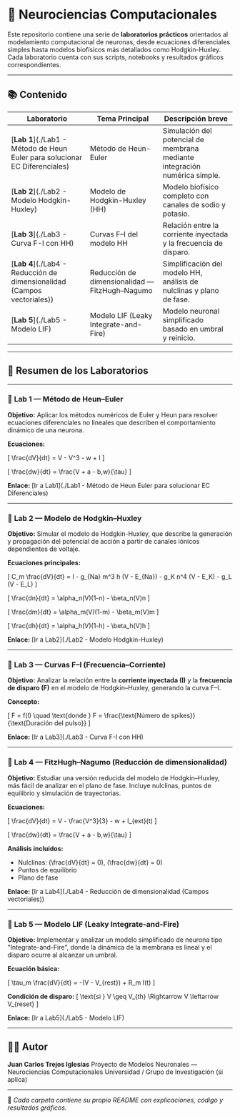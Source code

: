 # 🧠 Neurociencias Computacionales

Este repositorio contiene una serie de **laboratorios prácticos** orientados al modelamiento computacional de neuronas, desde ecuaciones diferenciales simples hasta modelos biofísicos más detallados como Hodgkin-Huxley.
Cada laboratorio cuenta con sus scripts, notebooks y resultados gráficos correspondientes.

---

## 📚 Contenido

| Laboratorio | Tema Principal | Descripción breve |
|--------------|----------------|-------------------|
| [**Lab 1**](./Lab1 - Método de Heun Euler para solucionar EC Diferenciales) | Método de Heun-Euler | Simulación del potencial de membrana mediante integración numérica simple. |
| [**Lab 2**](./Lab2 - Modelo Hodgkin-Huxley) | Modelo de Hodgkin-Huxley (HH) | Modelo biofísico completo con canales de sodio y potasio. |
| [**Lab 3**](./Lab3 - Curva F-I con HH) | Curvas F–I del modelo HH | Relación entre la corriente inyectada y la frecuencia de disparo. |
| [**Lab 4**](./Lab4 - Reducción de dimensionalidad (Campos vectoriales)) | Reducción de dimensionalidad — FitzHugh–Nagumo | Simplificación del modelo HH, análisis de nulclinas y plano de fase. |
| [**Lab 5**](./Lab5 - Modelo LIF) | Modelo LIF (Leaky Integrate-and-Fire) | Modelo neuronal simplificado basado en umbral y reinicio. |

---

## 🧩 Resumen de los Laboratorios

---

### 🔹 **Lab 1 — Método de Heun–Euler**

**Objetivo:**
Aplicar los métodos numéricos de Euler y Heun para resolver ecuaciones diferenciales no lineales que describen el comportamiento dinámico de una neurona.

**Ecuaciones:**

\[
\frac{dV}{dt} = V - V^3 - w + I
\]

\[
\frac{dw}{dt} = \frac{V + a - b\,w}{\tau}
\]

**Enlace:** [Ir a Lab1](./Lab1 - Método de Heun Euler para solucionar EC Diferenciales)

---

### 🔹 **Lab 2 — Modelo de Hodgkin–Huxley**

**Objetivo:**
Simular el modelo de Hodgkin-Huxley, que describe la generación y propagación del potencial de acción a partir de canales iónicos dependientes de voltaje.

**Ecuaciones principales:**

\[
C_m \frac{dV}{dt} = I - g_{Na} m^3 h (V - E_{Na}) - g_K n^4 (V - E_K) - g_L (V - E_L)
\]

\[
\frac{dn}{dt} = \alpha_n(V)(1-n) - \beta_n(V)n
\]

\[
\frac{dm}{dt} = \alpha_m(V)(1-m) - \beta_m(V)m
\]

\[
\frac{dh}{dt} = \alpha_h(V)(1-h) - \beta_h(V)h
\]

**Enlace:** [Ir a Lab2](./Lab2 - Modelo Hodgkin-Huxley)

---

### 🔹 **Lab 3 — Curvas F–I (Frecuencia–Corriente)**

**Objetivo:**
Analizar la relación entre la **corriente inyectada (I)** y la **frecuencia de disparo (F)** en el modelo de Hodgkin–Huxley, generando la curva F–I.

**Concepto:**

\[
F = f(I) \quad \text{donde } F = \frac{\text{Número de spikes}}{\text{Duración del pulso}}
\]

**Enlace:** [Ir a Lab3](./Lab3 - Curva F-I con HH)

---

### 🔹 **Lab 4 — FitzHugh–Nagumo (Reducción de dimensionalidad)**

**Objetivo:**
Estudiar una versión reducida del modelo de Hodgkin–Huxley, más fácil de analizar en el plano de fase.
Incluye nulclinas, puntos de equilibrio y simulación de trayectorias.

**Ecuaciones:**

\[
\frac{dV}{dt} = V - \frac{V^3}{3} - w + I_{ext}(t)
\]

\[
\frac{dw}{dt} = \frac{V + a - b\,w}{\tau}
\]

**Análisis incluidos:**

- Nulclinas: \(\frac{dV}{dt} = 0\), \(\frac{dw}{dt} = 0\)
- Puntos de equilibrio
- Plano de fase

**Enlace:** [Ir a Lab4](./Lab4 - Reducción de dimensionalidad (Campos vectoriales))

---

### 🔹 **Lab 5 — Modelo LIF (Leaky Integrate-and-Fire)**

**Objetivo:**
Implementar y analizar un modelo simplificado de neurona tipo "Integrate-and-Fire", donde la dinámica de la membrana es lineal y el disparo ocurre al alcanzar un umbral.

**Ecuación básica:**

\[
\tau_m \frac{dV}{dt} = -(V - V_{rest}) + R_m I(t)
\]

**Condición de disparo:**
\[
\text{si } V \geq V_{th} \Rightarrow V \leftarrow V_{reset}
\]

**Enlace:** [Ir a Lab5](./Lab5 - Modelo LIF)

---

## 👨‍🔬 Autor

**Juan Carlos Trejos Iglesias**
Proyecto de Modelos Neuronales — Neurociencias Computacionales
Universidad / Grupo de Investigación (si aplica)

---

📂 *Cada carpeta contiene su propio README con explicaciones, código y resultados gráficos.*
